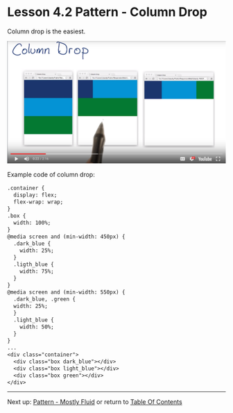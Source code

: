 # Lesson 4.2 Pattern - Column Drop

Column drop is the easiest.

<img src="images/column_drop.png" alt="column drop">


Example code of column drop:
```
.container {
  display: flex;
  flex-wrap: wrap;
}
.box {
  width: 100%;
}
@media screen and (min-width: 450px) {
  .dark_blue {
    width: 25%;
  }
  .ligth_blue {
    width: 75%;
  }
}
@media screen and (min-width: 550px) {
  .dark_blue, .green {
  width: 25%;
  }
  .light_blue {
    width: 50%;
  }
}
...
<div class="container">
  <div class="box dark_blue"></div>
  <div class="box light_blue"></div>
  <div class="box green"></div>
</div>
```

- - -
Next up: [Pattern - Mostly Fluid](ND024_Part2_Lesson04_03.md) or return to [Table Of Contents](./ND024_TableOfContents.md)
